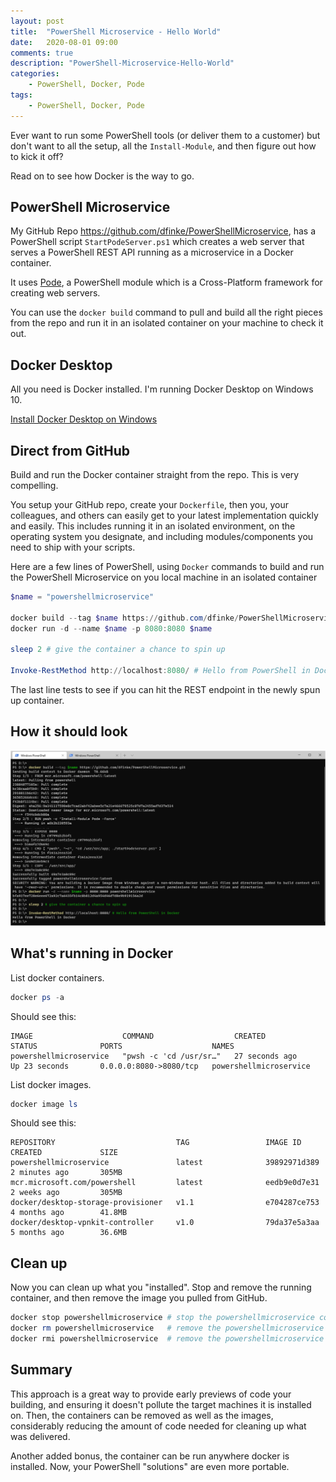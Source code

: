 ```yaml
---
layout: post
title:  "PowerShell Microservice - Hello World"
date:   2020-08-01 09:00
comments: true
description: "PowerShell-Microservice-Hello-World"
categories:
    - PowerShell, Docker, Pode
tags:
    - PowerShell, Docker, Pode
---
```


Ever want to run some PowerShell tools (or deliver them to a customer) but don't want to all the setup, all the `Install-Module`, and then figure out how to kick it off?

Read on to see how Docker is the way to go.

## PowerShell Microservice

My GitHub Repo https://github.com/dfinke/PowerShellMicroservice, has a PowerShell script `StartPodeServer.ps1` which creates a web server that serves a PowerShell REST API running as a microservice in a Docker container.

It uses [Pode](https://github.com/Badgerati/Pode), a PowerShell module which is a Cross-Platform framework for creating web servers.

You can use the `docker build` command to pull and build all the right pieces from the repo and run it in an isolated container on your machine to check it out.

## Docker Desktop

All you need is Docker installed. I'm running Docker Desktop on Windows 10.

[Install Docker Desktop on Windows](https://docs.docker.com/docker-for-windows/install/#:~:text=Install%20Docker%20Desktop%20on%20Windows%20%F0%9F%94%97%201%20Double-click,complete%20dialog%20and%20launch%20the%20Docker%20Desktop%20application.
)

## Direct from GitHub

Build and run the Docker container straight from the repo. This is very compelling.

You setup your GitHub repo, create your `Dockerfile`, then you, your colleagues, and others can easily get to your latest implementation quickly and easily. This includes running it in an isolated environment, on the operating system you designate, and including modules/components you need to ship with your scripts.

Here are a few lines of PowerShell, using `Docker` commands to build and run the PowerShell Microservice on you local machine in an isolated container 

```powershell
$name = "powershellmicroservice"

docker build --tag $name https://github.com/dfinke/PowerShellMicroservice.git
docker run -d --name $name -p 8080:8080 $name

sleep 2 # give the container a chance to spin up

Invoke-RestMethod http://localhost:8080/ # Hello from PowerShell in Docker
```

The last line tests to see if you can hit the REST endpoint in the newly spun up container.

## How it should look

![](/images/posts/PowerShellMicroservice.png)

## What's running in Docker

List docker containers.

```powershell
docker ps -a
```

Should see this:

```
IMAGE                    COMMAND                  CREATED             STATUS              PORTS                    NAMES
powershellmicroservice   "pwsh -c 'cd /usr/sr…"   27 seconds ago      Up 23 seconds       0.0.0.0:8080->8080/tcp   powershellmicroservice
```

List docker images.

```powershell
docker image ls
```
Should see this:

```
REPOSITORY                           TAG                 IMAGE ID            CREATED             SIZE
powershellmicroservice               latest              39892971d389        2 minutes ago       305MB
mcr.microsoft.com/powershell         latest              eedb9e0d7e31        2 weeks ago         305MB
docker/desktop-storage-provisioner   v1.1                e704287ce753        4 months ago        41.8MB
docker/desktop-vpnkit-controller     v1.0                79da37e5a3aa        5 months ago        36.6MB
```

## Clean up

Now you can clean up what you "installed". Stop and remove the running container, and then remove the image you pulled from GitHub.

```powershell
docker stop powershellmicroservice # stop the powershellmicroservice container
docker rm powershellmicroservice   # remove the powershellmicroservice container
docker rmi powershellmicroservice  # remove the powershellmicroservice image
```

## Summary

This approach is a great way to provide early previews of code your building, and ensuring it doesn't pollute the target machines it is installed on. Then, the containers can be removed as well as the images, considerably reducing the amount of code needed for cleaning up what was delivered.

Another added bonus, the container can be run anywhere docker is installed. Now, your PowerShell "solutions" are even more portable.